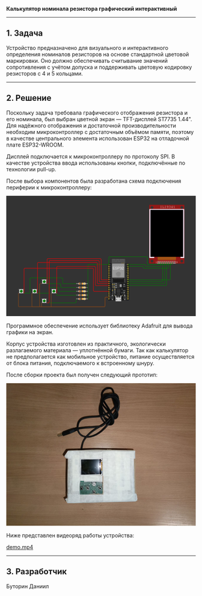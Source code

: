 **Калькулятор номинала резистора графический интерактивный**

---

## 1. Задача

Устройство предназначено для визуального и интерактивного определения номиналов резисторов на основе стандартной цветовой маркировки. Оно должно обеспечивать считывание значений сопротивления с учётом допуска и поддерживать цветовую кодировку резисторов с 4 и 5 кольцами.

---

## 2. Решение

Поскольку задача требовала графического отображения резистора и его номинала, был выбран цветной экран — TFT-дисплей ST7735 1.44". Для надёжного отображения и достаточной производительности необходим микроконтроллер с достаточным объёмом памяти, поэтому в качестве центрального элемента использован ESP32 на отладочной плате ESP32-WROOM.

Дисплей подключается к микроконтроллеру по протоколу SPI. В качестве устройства ввода использованы кнопки, подключённые по технологии pull-up.

После выбора компонентов была разработана схема подключения периферии к микроконтроллеру:

![Схема электрической цепи](electrical_circuit_diagram.png)

Программное обеспечение использует библиотеку Adafruit для вывода графики на экран.

Корпус устройства изготовлен из практичного, экологически разлагаемого материала — уплотнённой бумаги. Так как калькулятор не предполагается как мобильное устройство, питание осуществляется от блока питания, подключаемого к встроенному шнуру.

После сборки проекта был получен следующий прототип:

![Внешний вид устройства](img2.jpg)

Ниже представлен видеоряд работы устройства:

[demo.mp4](demo.mp4)

---

## 3. Разработчик

Буторин Даниил

